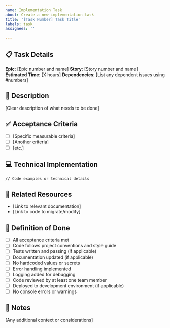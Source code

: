 ```yaml
---
name: Implementation Task
about: Create a new implementation task
title: '[Task Number] Task Title'
labels: task
assignees: ''

---
```


## 📋 Task Details

**Epic**: [Epic number and name]
**Story**: [Story number and name]  
**Estimated Time**: [X hours]
**Dependencies**: [List any dependent issues using #numbers]

## 📝 Description

[Clear description of what needs to be done]

## ✅ Acceptance Criteria

- [ ] [Specific measurable criteria]
- [ ] [Another criteria]
- [ ] [etc.]

## 💻 Technical Implementation

```[language]
// Code examples or technical details
```

## 🔗 Related Resources

- [Link to relevant documentation]
- [Link to code to migrate/modify]

## 📏 Definition of Done

- [ ] All acceptance criteria met
- [ ] Code follows project conventions and style guide
- [ ] Tests written and passing (if applicable)
- [ ] Documentation updated (if applicable)
- [ ] No hardcoded values or secrets
- [ ] Error handling implemented
- [ ] Logging added for debugging
- [ ] Code reviewed by at least one team member
- [ ] Deployed to development environment (if applicable)
- [ ] No console errors or warnings

## 📌 Notes

[Any additional context or considerations]